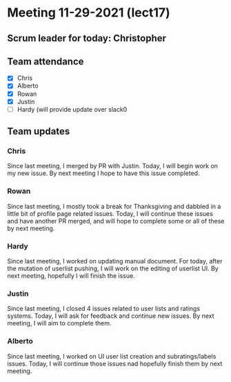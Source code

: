# Meeting 11-29-2021 (lect17)

## Scrum leader for today: Christopher  

## Team attendance

- [x] Chris
- [x] Alberto
- [x] Rowan
- [x] Justin
- [ ] Hardy (will provide update over slack0

## Team updates

### Chris

Since last meeting, I merged by PR with Justin. Today, I will begin work on my new issue. By next meeting I hope to have this issue completed.

### Rowan

Since last meeting, I mostly took a break for Thanksgiving and dabbled in a little bit of profile page related issues. Today, I will continue these issues and have another PR merged, and will hope to complete some or all of these by next meeting.

### Hardy

Since last meeting, I worked on updating manual document. For today, after the mutation of userlist pushing, I will work on the editing of userlist UI. By next meeting, hopefully I will finish the issue.

### Justin

Since last meeting, I closed 4 issues related to user lists and ratings systems. Today, I will ask for feedback and continue new issues. By next meeting, I will aim to complete them.

### Alberto

Since last meeting, I worked on UI user list creation and subratings/labels issues. Today, I will continue those issues nad hopefully finish them by next meeting.
